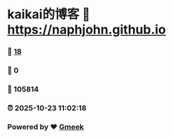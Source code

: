# kaikai的博客 :link: https://naphjohn.github.io 
### :page_facing_up: [18](https://naphjohn.github.io/tag.html) 
### :speech_balloon: 0 
### :hibiscus: 105814 
### :alarm_clock: 2025-10-23 11:02:18 
### Powered by :heart: [Gmeek](https://github.com/Meekdai/Gmeek)
